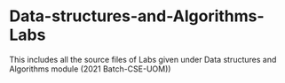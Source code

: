 # Data-structures-and-Algorithms-Labs
This includes all the source files of Labs given under Data structures and Algorithms module (2021 Batch-CSE-UOM))
